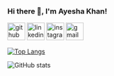 ### Hi there 👋, I'm Ayesha Khan!



[<img src='https://cdn.jsdelivr.net/npm/simple-icons@3.0.1/icons/github.svg' alt='github' height='40'>](https://github.com/fizaayesha)  [<img src='https://cdn.jsdelivr.net/npm/simple-icons@3.0.1/icons/linkedin.svg' alt='linkedin' height='40'>](https://www.linkedin.com/in/ayesha-khan-129434219//)  [<img src='https://cdn.jsdelivr.net/npm/simple-icons@3.0.1/icons/instagram.svg' alt='instagram' height='40'>](https://www.instagram.com/ayesha__19__/)  [<img src='https://cdn.jsdelivr.net/npm/simple-icons@3.0.1/icons/gmail.svg' alt='gmail' height='40'>](fizaayesha696@gmail.com)  

[![Top Langs](https://github-readme-stats.vercel.app/api/top-langs/?username=fizaayesha)](https://github.com/anuraghazra/github-readme-stats)

![GitHub stats](https://github-readme-stats.vercel.app/api?username=fizaayesha&show_icons=true)  

